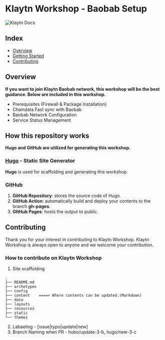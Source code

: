 # Klaytn Workshop - Baobab Setup

![Klaytn Docs](images/klaytn.png)

## Index
  - [Overview](#overview) 
  - [Getting Started](#getting-started)
  - [Contributing](#contributing)
<!--  Other options to write Readme
  - [Deployment](#deployment)
  - [Used or Referenced Projects](Used-or-Referenced-Projects)
-->

## Overview
<!-- Write Overview about this project -->
**If you want to join Klaytn Baobab network, this workshop will be the best guidance. Below are included in this workshop.**
- Prerequisites (Firewall & Package Installation)
- Chaindata Fast sync with Baobab
- Baobab Network Configuration
- Service Status Management

## How this repository works
**Hugo and GitHub are utilized for generating this workshop.**
### [Hugo](https://gohugo.io/about/) - Static Site Generator
**Hugo** is used for scaffolding and generating this workshop.
### GitHub
1. **GitHub Repository**: stores the source code of Hugo.
2. **GitHub Action**: automatically build and deploy your contents to the branch **gh-pages**.
3. **GItHub Pages**: hosts the output to public.

## Contributing
<!-- Write the way to contribute -->
Thank you for your interest in contributing to Klaytn Workshop. Klaytn Workshop is always open to anyone and we welcome your contribution. 
### How to contribute on Klaytn Workshop
1. Site scaffolding
```
.
├── README.md
├── archetypes
├── config
├── content    ====> Where contents can be updated.(Markdown)
├── data
├── layouts
├── resources
├── static
└── themes
```
2. Labaeling - [issue|typo|update|new]
3. Branch Naming when PR - hubo/update-3-b, hugo/new-3-c 
